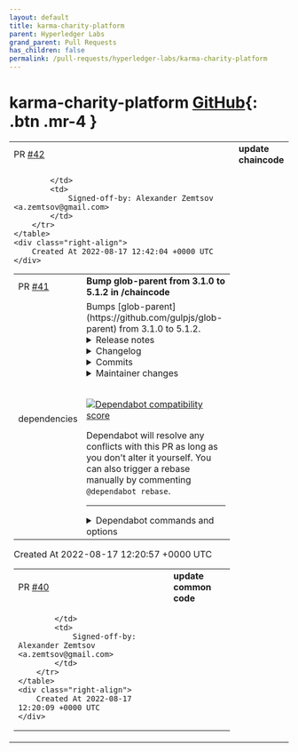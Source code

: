 ```yaml
---
layout: default
title: karma-charity-platform
parent: Hyperledger Labs
grand_parent: Pull Requests
has_children: false
permalink: /pull-requests/hyperledger-labs/karma-charity-platform
---
```


# karma-charity-platform <span class="fs-3 right-align">[GitHub](https://github.com/hyperledger-labs/karma-charity-platform){: .btn .mr-4 }</span>


<div>
    <table>
        <tr>
            <td>
                PR <a href="https://github.com/hyperledger-labs/karma-charity-platform/pull/42" class=".btn">#42</a>
            </td>
            <td>
                <b>
                    update chaincode
                </b>
            </td>
        </tr>
        <tr>
            <td>
                
            </td>
            <td>
                Signed-off-by: Alexander Zemtsov <a.zemtsov@gmail.com>
            </td>
        </tr>
    </table>
    <div class="right-align">
        Created At 2022-08-17 12:42:04 +0000 UTC
    </div>
</div>

<div>
    <table>
        <tr>
            <td>
                PR <a href="https://github.com/hyperledger-labs/karma-charity-platform/pull/41" class=".btn">#41</a>
            </td>
            <td>
                <b>
                    Bump glob-parent from 3.1.0 to 5.1.2 in /chaincode
                </b>
            </td>
        </tr>
        <tr>
            <td>
                <span class="chip">dependencies</span>
            </td>
            <td>
                Bumps [glob-parent](https://github.com/gulpjs/glob-parent) from 3.1.0 to 5.1.2.
<details>
<summary>Release notes</summary>
<p><em>Sourced from <a href="https://github.com/gulpjs/glob-parent/releases">glob-parent's releases</a>.</em></p>
<blockquote>
<h2>v5.1.2</h2>
<h3>Bug Fixes</h3>
<ul>
<li>eliminate ReDoS (<a href="https://github-redirect.dependabot.com/gulpjs/glob-parent/issues/36">#36</a>) (<a href="https://github.com/gulpjs/glob-parent/commit/f9231168b0041fea3f8f954b3cceb56269fc6366">f923116</a>)</li>
</ul>
<h2>v5.1.1</h2>
<h3>Bug Fixes</h3>
<ul>
<li>unescape exclamation mark (<a href="https://github-redirect.dependabot.com/gulpjs/glob-parent/issues/26">#26</a>) (<a href="https://github.com/gulpjs/glob-parent/commit/a98874f1a59e407f4fb1beb0db4efa8392da60bb">a98874f</a>)</li>
</ul>
<h2>v5.1.0</h2>
<h3>Features</h3>
<ul>
<li>add <code>flipBackslashes</code> option to disable auto conversion of slashes (closes <a href="https://github-redirect.dependabot.com/gulpjs/glob-parent/issues/24">#24</a>) (<a href="https://github-redirect.dependabot.com/gulpjs/glob-parent/issues/25">#25</a>) (<a href="https://github.com/gulpjs/glob-parent/commit/eecf91d5e3834ed78aee39c4eaaae654d76b87b3">eecf91d</a>)</li>
</ul>
<h2>v5.0.0</h2>
<h3>⚠ BREAKING CHANGES</h3>
<ul>
<li>Drop support for node &lt;6 &amp; bump dependencies</li>
</ul>
<h3>Miscellaneous Chores</h3>
<ul>
<li>Drop support for node &lt;6 &amp; bump dependencies (<a href="https://github.com/gulpjs/glob-parent/commit/896c0c00b4e7362f60b96e7fc295ae929245255a">896c0c0</a>)</li>
</ul>
<h2>v4.0.0</h2>
<h3>⚠ BREAKING CHANGES</h3>
<ul>
<li>question marks are valid path characters on Windows so avoid flagging as a glob when alone</li>
<li>Update is-glob dependency</li>
</ul>
<h3>Features</h3>
<ul>
<li>hoist regexps and strings for performance gains (<a href="https://github.com/gulpjs/glob-parent/commit/4a80667c69355c76a572a5892b0f133c8e1f457e">4a80667</a>)</li>
<li>question marks are valid path characters on Windows so avoid flagging as a glob when alone (<a href="https://github.com/gulpjs/glob-parent/commit/2a551dd0dc3235e78bf3c94843d4107072d17841">2a551dd</a>)</li>
<li>Update is-glob dependency (<a href="https://github.com/gulpjs/glob-parent/commit/e41fcd895d1f7bc617dba45c9d935a7949b9c281">e41fcd8</a>)</li>
</ul>
</blockquote>
</details>
<details>
<summary>Changelog</summary>
<p><em>Sourced from <a href="https://github.com/gulpjs/glob-parent/blob/main/CHANGELOG.md">glob-parent's changelog</a>.</em></p>
<blockquote>
<h3><a href="https://github.com/gulpjs/glob-parent/compare/v5.1.1...v5.1.2">5.1.2</a> (2021-03-06)</h3>
<h3>Bug Fixes</h3>
<ul>
<li>eliminate ReDoS (<a href="https://github-redirect.dependabot.com/gulpjs/glob-parent/issues/36">#36</a>) (<a href="https://github.com/gulpjs/glob-parent/commit/f9231168b0041fea3f8f954b3cceb56269fc6366">f923116</a>)</li>
</ul>
<h3><a href="https://www.github.com/gulpjs/glob-parent/compare/v6.0.1...v6.0.2">6.0.2</a> (2021-09-29)</h3>
<h3>Bug Fixes</h3>
<ul>
<li>Improve performance (<a href="https://github-redirect.dependabot.com/gulpjs/glob-parent/issues/53">#53</a>) (<a href="https://www.github.com/gulpjs/glob-parent/commit/843f8de1c177e9a5c06c4cfd2349ca5207168e00">843f8de</a>)</li>
</ul>
<h3><a href="https://www.github.com/gulpjs/glob-parent/compare/v6.0.0...v6.0.1">6.0.1</a> (2021-07-20)</h3>
<h3>Bug Fixes</h3>
<ul>
<li>Resolve ReDoS vulnerability from CVE-2021-35065 (<a href="https://github-redirect.dependabot.com/gulpjs/glob-parent/issues/49">#49</a>) (<a href="https://www.github.com/gulpjs/glob-parent/commit/3e9f04a3b4349db7e1962d87c9a7398cda51f339">3e9f04a</a>)</li>
</ul>
<h2><a href="https://www.github.com/gulpjs/glob-parent/compare/v5.1.2...v6.0.0">6.0.0</a> (2021-05-03)</h2>
<h3>⚠ BREAKING CHANGES</h3>
<ul>
<li>Correct mishandled escaped path separators (<a href="https://github-redirect.dependabot.com/gulpjs/glob-parent/issues/34">#34</a>)</li>
<li>upgrade scaffold, dropping node &lt;10 support</li>
</ul>
<h3>Bug Fixes</h3>
<ul>
<li>Correct mishandled escaped path separators (<a href="https://github-redirect.dependabot.com/gulpjs/glob-parent/issues/34">#34</a>) (<a href="https://www.github.com/gulpjs/glob-parent/commit/32f6d52663b7addac38d0dff570d8127edf03f47">32f6d52</a>), closes <a href="https://github-redirect.dependabot.com/gulpjs/glob-parent/issues/32">#32</a></li>
</ul>
<h3>Miscellaneous Chores</h3>
<ul>
<li>upgrade scaffold, dropping node &lt;10 support (<a href="https://www.github.com/gulpjs/glob-parent/commit/e83d0c5a411947cf69eb58f36349db80439c606f">e83d0c5</a>)</li>
</ul>
<h3><a href="https://github.com/gulpjs/glob-parent/compare/v5.1.0...v5.1.1">5.1.1</a> (2021-01-27)</h3>
<h3>Bug Fixes</h3>
<ul>
<li>unescape exclamation mark (<a href="https://github-redirect.dependabot.com/gulpjs/glob-parent/issues/26">#26</a>) (<a href="https://github.com/gulpjs/glob-parent/commit/a98874f1a59e407f4fb1beb0db4efa8392da60bb">a98874f</a>)</li>
</ul>
<h2><a href="https://github.com/gulpjs/glob-parent/compare/v5.0.0...v5.1.0">5.1.0</a> (2021-01-27)</h2>
<h3>Features</h3>
<ul>
<li>add <code>flipBackslashes</code> option to disable auto conversion of slashes (closes <a href="https://github-redirect.dependabot.com/gulpjs/glob-parent/issues/24">#24</a>) (<a href="https://github-redirect.dependabot.com/gulpjs/glob-parent/issues/25">#25</a>) (<a href="https://github.com/gulpjs/glob-parent/commit/eecf91d5e3834ed78aee39c4eaaae654d76b87b3">eecf91d</a>)</li>
</ul>
<h2><a href="https://github.com/gulpjs/glob-parent/compare/v4.0.0...v5.0.0">5.0.0</a> (2021-01-27)</h2>
<h3>⚠ BREAKING CHANGES</h3>
<ul>
<li>Drop support for node &lt;6 &amp; bump dependencies</li>
</ul>
<!-- raw HTML omitted -->
</blockquote>
<p>... (truncated)</p>
</details>
<details>
<summary>Commits</summary>
<ul>
<li><a href="https://github.com/gulpjs/glob-parent/commit/eb2c439de448c779b450472e591a2bc9e37e9668"><code>eb2c439</code></a> chore: update changelog</li>
<li><a href="https://github.com/gulpjs/glob-parent/commit/12bcb6c45c942e2d05fc1e6ff5402e72555b54b6"><code>12bcb6c</code></a> chore: release 5.1.2</li>
<li><a href="https://github.com/gulpjs/glob-parent/commit/f9231168b0041fea3f8f954b3cceb56269fc6366"><code>f923116</code></a> fix: eliminate ReDoS (<a href="https://github-redirect.dependabot.com/gulpjs/glob-parent/issues/36">#36</a>)</li>
<li><a href="https://github.com/gulpjs/glob-parent/commit/0b014a7962789b2d8f2cf0b6311f40667aecd62c"><code>0b014a7</code></a> chore: add JSDoc returns information (<a href="https://github-redirect.dependabot.com/gulpjs/glob-parent/issues/33">#33</a>)</li>
<li><a href="https://github.com/gulpjs/glob-parent/commit/2b24ebd64b2a045aa167c825376335555da139fd"><code>2b24ebd</code></a> chore: generate initial changelog</li>
<li><a href="https://github.com/gulpjs/glob-parent/commit/9b6e8747ddf664c9b1a36fbd2a23e43a35b8a52f"><code>9b6e874</code></a> chore: release 5.1.1</li>
<li><a href="https://github.com/gulpjs/glob-parent/commit/749c35ee084498ebb1ce8cc9cf655f6aa4d623c5"><code>749c35e</code></a> ci: try wrapping the JOB_ID in a string</li>
<li><a href="https://github.com/gulpjs/glob-parent/commit/5d39def48c9e9eaee0ca36dafdf7b6cdcd875b85"><code>5d39def</code></a> ci: attempt to switch to published coveralls</li>
<li><a href="https://github.com/gulpjs/glob-parent/commit/0b5b37f674a7e207457c99cb2f123299e5ab31c9"><code>0b5b37f</code></a> ci: put the npm step back in for only Windows</li>
<li><a href="https://github.com/gulpjs/glob-parent/commit/473f5d87644bf19f32c53de21d2420f03aa02e5a"><code>473f5d8</code></a> ci: update azure build images</li>
<li>Additional commits viewable in <a href="https://github.com/gulpjs/glob-parent/compare/v3.1.0...v5.1.2">compare view</a></li>
</ul>
</details>
<details>
<summary>Maintainer changes</summary>
<p>This version was pushed to npm by <a href="https://www.npmjs.com/~phated">phated</a>, a new releaser for glob-parent since your current version.</p>
</details>
<br />


[![Dependabot compatibility score](https://dependabot-badges.githubapp.com/badges/compatibility_score?dependency-name=glob-parent&package-manager=npm_and_yarn&previous-version=3.1.0&new-version=5.1.2)](https://docs.github.com/en/github/managing-security-vulnerabilities/about-dependabot-security-updates#about-compatibility-scores)

Dependabot will resolve any conflicts with this PR as long as you don't alter it yourself. You can also trigger a rebase manually by commenting `@dependabot rebase`.

[//]: # (dependabot-automerge-start)
[//]: # (dependabot-automerge-end)

---

<details>
<summary>Dependabot commands and options</summary>
<br />

You can trigger Dependabot actions by commenting on this PR:
- `@dependabot rebase` will rebase this PR
- `@dependabot recreate` will recreate this PR, overwriting any edits that have been made to it
- `@dependabot merge` will merge this PR after your CI passes on it
- `@dependabot squash and merge` will squash and merge this PR after your CI passes on it
- `@dependabot cancel merge` will cancel a previously requested merge and block automerging
- `@dependabot reopen` will reopen this PR if it is closed
- `@dependabot close` will close this PR and stop Dependabot recreating it. You can achieve the same result by closing it manually
- `@dependabot ignore this major version` will close this PR and stop Dependabot creating any more for this major version (unless you reopen the PR or upgrade to it yourself)
- `@dependabot ignore this minor version` will close this PR and stop Dependabot creating any more for this minor version (unless you reopen the PR or upgrade to it yourself)
- `@dependabot ignore this dependency` will close this PR and stop Dependabot creating any more for this dependency (unless you reopen the PR or upgrade to it yourself)
- `@dependabot use these labels` will set the current labels as the default for future PRs for this repo and language
- `@dependabot use these reviewers` will set the current reviewers as the default for future PRs for this repo and language
- `@dependabot use these assignees` will set the current assignees as the default for future PRs for this repo and language
- `@dependabot use this milestone` will set the current milestone as the default for future PRs for this repo and language

You can disable automated security fix PRs for this repo from the [Security Alerts page](https://github.com/hyperledger-labs/karma-charity-platform/network/alerts).

</details>
            </td>
        </tr>
    </table>
    <div class="right-align">
        Created At 2022-08-17 12:20:57 +0000 UTC
    </div>
</div>

<div>
    <table>
        <tr>
            <td>
                PR <a href="https://github.com/hyperledger-labs/karma-charity-platform/pull/40" class=".btn">#40</a>
            </td>
            <td>
                <b>
                    update common code
                </b>
            </td>
        </tr>
        <tr>
            <td>
                
            </td>
            <td>
                Signed-off-by: Alexander Zemtsov <a.zemtsov@gmail.com>
            </td>
        </tr>
    </table>
    <div class="right-align">
        Created At 2022-08-17 12:20:09 +0000 UTC
    </div>
</div>

